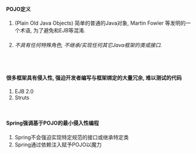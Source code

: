 #### POJO定义
1) (Plain Old Java Objects) 简单的普通的Java对象, Martin Fowler 等发明的一个术语, 为了避免和EJB等混淆.
2) ###### 不具有任何特殊角色, 不继承/实现任何其它Java框架的类或接口.

<br>

#### 很多框架具有侵入性, 强迫开发者编写与框架绑定的大量冗余, 难以测试的代码
1) EJB 2.0
2) Struts

<br>

#### Spring强调基于POJO的最小侵入性编程
1) Spring不会强迫实现特定规范的接口或继承特定类
2) Spring通过依赖注入赋予POJO以魔力

